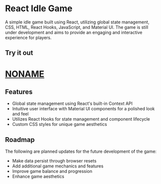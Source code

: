 # React Idle Game

A simple idle game built using React, utilizing global state management, CSS, HTML, React Hooks, JavaScript, and Material UI. The game is still under development and aims to provide an engaging and interactive experience for players.

## Try it out
# [NONAME](https://thirsty-mint.surge.sh/)

## Features

- Global state management using React's built-in Context API
- Intuitive user interface with Material UI components for a polished look and feel
- Utilizes React Hooks for state management and component lifecycle
- Custom CSS styles for unique game aesthetics

## Roadmap

The following are planned updates for the future development of the game:

- Make data persist through browser resets
- Add additional game mechanics and features
- Improve game balance and progression
- Enhance game aesthetics
